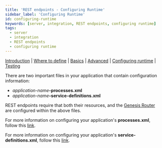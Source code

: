 ```yaml
---
title: 'REST endpoints - Configuring Runtime'
sidebar_label: 'Configuring Runtime'
id: configuring-runtime
keywords: [server, integration, REST endpoints, configuring runtime]
tags:
  - server
  - integration
  - REST endpoints
  - configuring runtime
---
```


[Introduction](/server/integration/rest-endpoints/introduction/) | [Where to define](/server/integration/rest-endpoints/where-to-define) | [Basics](/server/integration/rest-endpoints/basics/) | [Advanced](/server/integration/rest-endpoints/advanced/) | [Configuring runtime](/server/integration/rest-endpoints/configuring-runtime/) | [Testing](/server/integration/rest-endpoints/testing/)

There are two important files in your application that contain configuration information:
- _application-name_**-processes.xml**
- _application-name_**-service-definitions.xml**

REST endpoints require that both their resources, and the [Genesis Router](/server/configuring-runtime/genesis-router/) are configured within the above files.

For more information on configuring your application's **processes.xml**, follow this [link](/server/configuring-runtime/processes).

For more information on configuring your application's **service-definitions.xml**, follow this [link](/server/configuring-runtime/service-definitions).
